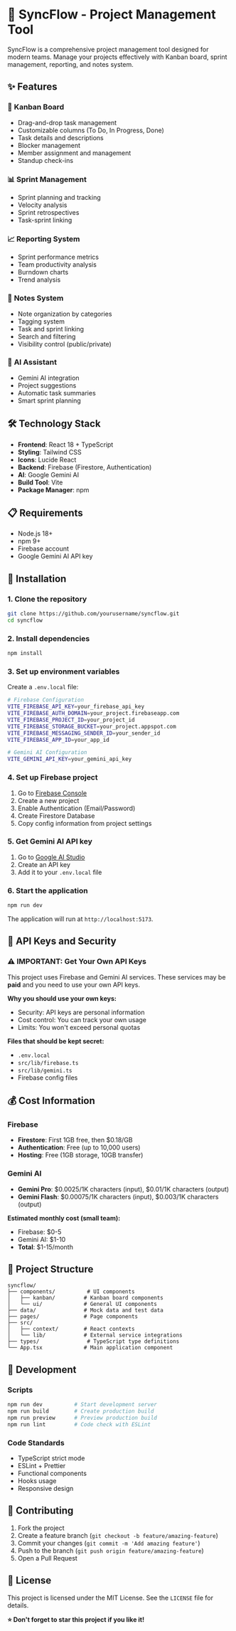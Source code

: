 # 🚀 SyncFlow - Project Management Tool

SyncFlow is a comprehensive project management tool designed for modern teams. Manage your projects effectively with Kanban board, sprint management, reporting, and notes system.

## ✨ Features

### 🎯 **Kanban Board**
- Drag-and-drop task management
- Customizable columns (To Do, In Progress, Done)
- Task details and descriptions
- Blocker management
- Member assignment and management
- Standup check-ins

### 📊 **Sprint Management**
- Sprint planning and tracking
- Velocity analysis
- Sprint retrospectives
- Task-sprint linking

### 📈 **Reporting System**
- Sprint performance metrics
- Team productivity analysis
- Burndown charts
- Trend analysis

### 📝 **Notes System**
- Note organization by categories
- Tagging system
- Task and sprint linking
- Search and filtering
- Visibility control (public/private)

### 🤖 **AI Assistant**
- Gemini AI integration
- Project suggestions
- Automatic task summaries
- Smart sprint planning

## 🛠️ Technology Stack

- **Frontend**: React 18 + TypeScript
- **Styling**: Tailwind CSS
- **Icons**: Lucide React
- **Backend**: Firebase (Firestore, Authentication)
- **AI**: Google Gemini AI
- **Build Tool**: Vite
- **Package Manager**: npm

## 📋 Requirements

- Node.js 18+
- npm 9+
- Firebase account
- Google Gemini AI API key

## 🚀 Installation

### 1. Clone the repository
```bash
git clone https://github.com/yourusername/syncflow.git
cd syncflow
```

### 2. Install dependencies
```bash
npm install
```

### 3. Set up environment variables

Create a `.env.local` file:
```bash
# Firebase Configuration
VITE_FIREBASE_API_KEY=your_firebase_api_key
VITE_FIREBASE_AUTH_DOMAIN=your_project.firebaseapp.com
VITE_FIREBASE_PROJECT_ID=your_project_id
VITE_FIREBASE_STORAGE_BUCKET=your_project.appspot.com
VITE_FIREBASE_MESSAGING_SENDER_ID=your_sender_id
VITE_FIREBASE_APP_ID=your_app_id

# Gemini AI Configuration
VITE_GEMINI_API_KEY=your_gemini_api_key
```

### 4. Set up Firebase project

1. Go to [Firebase Console](https://console.firebase.google.com/)
2. Create a new project
3. Enable Authentication (Email/Password)
4. Create Firestore Database
5. Copy config information from project settings

### 5. Get Gemini AI API key

1. Go to [Google AI Studio](https://makersuite.google.com/app/apikey)
2. Create an API key
3. Add it to your `.env.local` file

### 6. Start the application
```bash
npm run dev
```

The application will run at `http://localhost:5173`.

## 🔑 API Keys and Security

### ⚠️ **IMPORTANT**: Get Your Own API Keys

This project uses Firebase and Gemini AI services. These services may be **paid** and you need to use your own API keys.

**Why you should use your own keys:**
- Security: API keys are personal information
- Cost control: You can track your own usage
- Limits: You won't exceed personal quotas

**Files that should be kept secret:**
- `.env.local`
- `src/lib/firebase.ts`
- `src/lib/gemini.ts`
- Firebase config files

## 💰 Cost Information

### Firebase
- **Firestore**: First 1GB free, then $0.18/GB
- **Authentication**: Free (up to 10,000 users)
- **Hosting**: Free (1GB storage, 10GB transfer)

### Gemini AI
- **Gemini Pro**: $0.0025/1K characters (input), $0.01/1K characters (output)
- **Gemini Flash**: $0.00075/1K characters (input), $0.003/1K characters (output)

**Estimated monthly cost (small team):**
- Firebase: $0-5
- Gemini AI: $1-10
- **Total**: $1-15/month

## 📁 Project Structure

```
syncflow/
├── components/          # UI components
│   ├── kanban/         # Kanban board components
│   └── ui/             # General UI components
├── data/               # Mock data and test data
├── pages/              # Page components
├── src/
│   ├── context/        # React contexts
│   └── lib/            # External service integrations
├── types/               # TypeScript type definitions
└── App.tsx             # Main application component
```

## 🔧 Development

### Scripts
```bash
npm run dev          # Start development server
npm run build        # Create production build
npm run preview      # Preview production build
npm run lint         # Code check with ESLint
```

### Code Standards
- TypeScript strict mode
- ESLint + Prettier
- Functional components
- Hooks usage
- Responsive design


## 🤝 Contributing

1. Fork the project
2. Create a feature branch (`git checkout -b feature/amazing-feature`)
3. Commit your changes (`git commit -m 'Add amazing feature'`)
4. Push to the branch (`git push origin feature/amazing-feature`)
5. Open a Pull Request

## 📄 License

This project is licensed under the MIT License. See the `LICENSE` file for details.

**⭐ Don't forget to star this project if you like it!**
